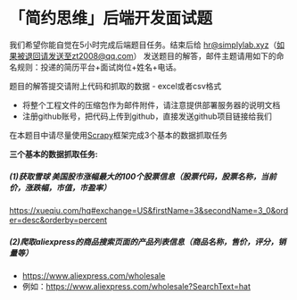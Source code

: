 # 「简约思维」后端开发面试题

我们希望你能自觉在5小时完成后端题目任务。结束后给 hr@simplylab.xyz（如果被退回请发送至zt2008@qq.com） 发送题目的解答，邮件主题请用如下的命名规则：投递的简历平台+面试岗位+姓名+电话。

题目的解答提交请附上代码和抓取的数据 - excel或者csv格式
* 将整个工程文件的压缩包作为邮件附件，请注意提供部署服务器的说明文档
* 注册github账号，把代码上传到github，直接发送github项目链接给我们


在本题目中请尽量使用[Scrapy](https://scrapy.org/)框架完成3个基本的数据抓取任务


**三个基本的数据抓取任务:**

##### (1)获取雪球 美国股市涨幅最大的100个股票信息（股票代码，股票名称，当前价，涨跌幅，市值，市盈率）
https://xueqiu.com/hq#exchange=US&firstName=3&secondName=3_0&order=desc&orderby=percent

##### (2)爬取aliexpress的商品搜索页面的产品列表信息（商品名称，售价，评分，销量等）
* https://www.aliexpress.com/wholesale
* 例如：https://www.aliexpress.com/wholesale?SearchText=hat
